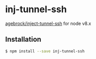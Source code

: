 # inj-tunnel-ssh

[agebrock/inject-tunnel-ssh](https://github.com/agebrock/inject-tunnel-ssh) for node v8.x

## Installation

```sh
$ npm install --save inj-tunnel-ssh
```


[npm-image]: https://badge.fury.io/js/inject-tunnel-ssh.svg
[npm-url]: https://npmjs.org/package/inj-tunnel-ssh

